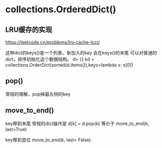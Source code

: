 # collections.OrderedDict()

## LRU缓存的实现
https://leetcode.cn/problems/lru-cache-lcci/

这种dict的keys()是一个列表，新加入的key 会在keys()的末尾
可以对普通的dict，排序初始化这个数据结构。
d= {}
kd = collections.OrderDict(sorted(d.items()),keys=lambda x: x[0])

## pop()
常规的理解，pop掉最左侧的key


## move_to_end()
key移到末尾
常规的dict操作是 d[k] = d.pop(k)  等价于 move_to_end(k, last=True)

key移到首位 move_to_end(k, last= False)
